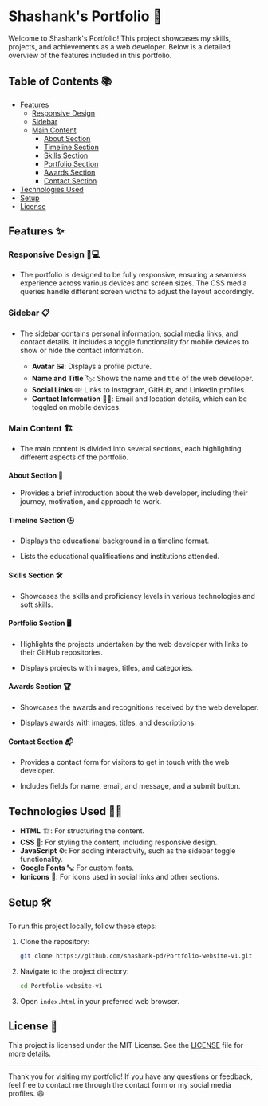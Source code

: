 # Shashank's Portfolio 🚀

Welcome to Shashank's Portfolio! This project showcases my skills, projects, and achievements as a web developer. Below is a detailed overview of the features included in this portfolio.

## Table of Contents 📚
- [Features](#features)
  - [Responsive Design](#responsive-design)
  - [Sidebar](#sidebar)
  - [Main Content](#main-content)
    - [About Section](#about-section)
    - [Timeline Section](#timeline-section)
    - [Skills Section](#skills-section)
    - [Portfolio Section](#portfolio-section)
    - [Awards Section](#awards-section)
    - [Contact Section](#contact-section)
- [Technologies Used](#technologies-used)
- [Setup](#setup)
- [License](#license)

## Features ✨

### Responsive Design 📱💻
- The portfolio is designed to be fully responsive, ensuring a seamless experience across various devices and screen sizes. The CSS media queries handle different screen widths to adjust the layout accordingly.

### Sidebar 📋
- The sidebar contains personal information, social media links, and contact details. It includes a toggle functionality for mobile devices to show or hide the contact information.

  - **Avatar** 🖼️: Displays a profile picture.
  - **Name and Title** 🏷️: Shows the name and title of the web developer.
  - **Social Links** 🌐: Links to Instagram, GitHub, and LinkedIn profiles.
  - **Contact Information** 📧📍: Email and location details, which can be toggled on mobile devices.

### Main Content 🏗️
- The main content is divided into several sections, each highlighting different aspects of the portfolio.

#### About Section 📝
- Provides a brief introduction about the web developer, including their journey, motivation, and approach to work.

#### Timeline Section 🕒
- Displays the educational background in a timeline format.

 - Lists the educational qualifications and institutions attended.

#### Skills Section 🛠️
- Showcases the skills and proficiency levels in various technologies and soft skills.

#### Portfolio Section 🖥️
- Highlights the projects undertaken by the web developer with links to their GitHub repositories.

 - Displays projects with images, titles, and categories.

#### Awards Section 🏆
- Showcases the awards and recognitions received by the web developer.

 - Displays awards with images, titles, and descriptions.

#### Contact Section 📬
- Provides a contact form for visitors to get in touch with the web developer.

 - Includes fields for name, email, and message, and a submit button.

## Technologies Used 🧑‍💻

- **HTML** 🏗️: For structuring the content.
- **CSS** 🎨: For styling the content, including responsive design.
- **JavaScript** ⚙️: For adding interactivity, such as the sidebar toggle functionality.
- **Google Fonts** 🔤: For custom fonts.
- **Ionicons** 🔧: For icons used in social links and other sections.

## Setup 🛠️

To run this project locally, follow these steps:

1. Clone the repository:
   ```sh
   git clone https://github.com/shashank-pd/Portfolio-website-v1.git
   ```

2. Navigate to the project directory:
   ```sh
   cd Portfolio-website-v1
   ```

3. Open `index.html` in your preferred web browser.

## License 📄

This project is licensed under the MIT License. See the [LICENSE](LICENSE) file for more details.

---

Thank you for visiting my portfolio! If you have any questions or feedback, feel free to contact me through the contact form or my social media profiles. 😄
